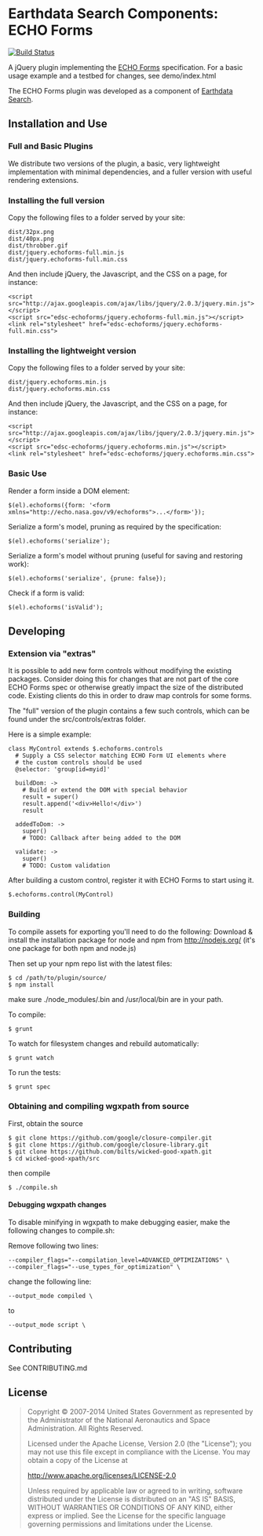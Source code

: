 <h1>Earthdata Search Components:<br>ECHO Forms</h1>

[![Build Status](https://travis-ci.org/nasa/edsc-echoforms.svg?branch=master)](https://travis-ci.org/nasa/edsc-echoforms)

A jQuery plugin implementing the
[ECHO Forms](https://earthdata.nasa.gov/files/ECHO_Forms_Specification_0.pdf)
specification. For a basic usage example and a testbed for changes,
see demo/index.html

The ECHO Forms plugin was developed as a component of
[Earthdata Search](https://github.com/nasa/earthdata-search).

## Installation and Use

### Full and Basic Plugins

We distribute two versions of the plugin, a basic, very lightweight
implementation with minimal dependencies, and a fuller version with
useful rendering extensions.

### Installing the full version

Copy the following files to a folder served by your site:

    dist/32px.png
    dist/40px.png
    dist/throbber.gif
    dist/jquery.echoforms-full.min.js
    dist/jquery.echoforms-full.min.css

And then include jQuery, the Javascript, and the CSS on a page, for instance:

    <script src="http://ajax.googleapis.com/ajax/libs/jquery/2.0.3/jquery.min.js"></script>
    <script src="edsc-echoforms/jquery.echoforms-full.min.js"></script>
    <link rel="stylesheet" href="edsc-echoforms/jquery.echoforms-full.min.css">

### Installing the lightweight version

Copy the following files to a folder served by your site:

    dist/jquery.echoforms.min.js
    dist/jquery.echoforms.min.css

And then include jQuery, the Javascript, and the CSS on a page, for instance:

    <script src="http://ajax.googleapis.com/ajax/libs/jquery/2.0.3/jquery.min.js"></script>
    <script src="edsc-echoforms/jquery.echoforms.min.js"></script>
    <link rel="stylesheet" href="edsc-echoforms/jquery.echoforms.min.css">

### Basic Use

Render a form inside a DOM element:

    $(el).echoforms({form: '<form xmlns="http://echo.nasa.gov/v9/echoforms">...</form>'});

Serialize a form's model, pruning as required by the specification:

    $(el).echoforms('serialize');

Serialize a form's model without pruning (useful for saving and restoring work):

    $(el).echoforms('serialize', {prune: false});

Check if a form is valid:

    $(el).echoforms('isValid');

## Developing

### Extension via "extras"

It is possible to add new form controls without modifying the existing packages.
Consider doing this for changes that are not part of the core ECHO Forms spec
or otherwise greatly impact the size of the distributed code. Existing clients
do this in order to draw map controls for some forms.

The "full" version of the plugin contains a few such controls, which can
be found under the src/controls/extras folder.

Here is a simple example:

    class MyControl extends $.echoforms.controls
      # Supply a CSS selector matching ECHO Form UI elements where
      # the custom controls should be used
      @selector: 'group[id=myid]'

      buildDom: ->
        # Build or extend the DOM with special behavior
        result = super()
        result.append('<div>Hello!</div>')
        result

      addedToDom: ->
        super()
        # TODO: Callback after being added to the DOM

      validate: ->
        super()
        # TODO: Custom validation

After building a custom control, register it with ECHO Forms to start using it.

    $.echoforms.control(MyControl)

### Building

To compile assets for exporting you'll need to do the following:
Download & install the installation package for node and npm from http://nodejs.org/ (it's one package for both npm and node.js)

Then set up your npm repo list with the latest files:

    $ cd /path/to/plugin/source/
    $ npm install

make sure ./node_modules/.bin and /usr/local/bin are in your path.

To compile:

    $ grunt

To watch for filesystem changes and rebuild automatically:

    $ grunt watch

To run the tests:

    $ grunt spec

### Obtaining and compiling wgxpath from source

First, obtain the source

    $ git clone https://github.com/google/closure-compiler.git
    $ git clone https://github.com/google/closure-library.git
    $ git clone https://github.com/bilts/wicked-good-xpath.git
    $ cd wicked-good-xpath/src

then compile

    $ ./compile.sh

#### Debugging wgxpath changes

To disable minifying in wgxpath to make debugging easier, make the following changes to compile.sh:

Remove following two lines:

    --compiler_flags="--compilation_level=ADVANCED_OPTIMIZATIONS" \
    --compiler_flags="--use_types_for_optimization" \

change the following line:

    --output_mode compiled \

to

    --output_mode script \

## Contributing

See CONTRIBUTING.md

## License

> Copyright © 2007-2014 United States Government as represented by the Administrator of the National Aeronautics and Space Administration. All Rights Reserved.
>
> Licensed under the Apache License, Version 2.0 (the "License"); you may not use this file except in compliance with the License.
> You may obtain a copy of the License at
>
>    http://www.apache.org/licenses/LICENSE-2.0
>
>Unless required by applicable law or agreed to in writing, software distributed under the License is distributed on an "AS IS" BASIS,
>WITHOUT WARRANTIES OR CONDITIONS OF ANY KIND, either express or implied. See the License for the specific language governing permissions and limitations under the License.
